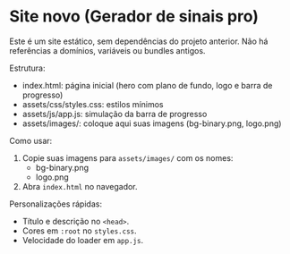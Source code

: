 # Site novo (Gerador de sinais pro)

Este é um site estático, sem dependências do projeto anterior. Não há referências a domínios, variáveis ou bundles antigos.

Estrutura:
- index.html: página inicial (hero com plano de fundo, logo e barra de progresso)
- assets/css/styles.css: estilos mínimos
- assets/js/app.js: simulação da barra de progresso
- assets/images/: coloque aqui suas imagens (bg-binary.png, logo.png)

Como usar:
1. Copie suas imagens para `assets/images/` com os nomes:
   - bg-binary.png
   - logo.png
2. Abra `index.html` no navegador.

Personalizações rápidas:
- Título e descrição no `<head>`.
- Cores em `:root` no `styles.css`.
- Velocidade do loader em `app.js`.
